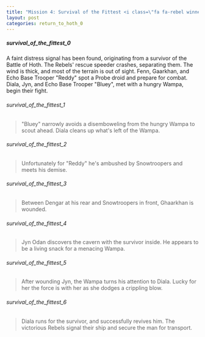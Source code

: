 ```yaml
---
title: "Mission 4: Survival of the Fittest <i class=\"fa fa-rebel winner-rebel\" aria-hidden=\"true\"></i>"
layout: post
categories: return_to_hoth_0
---
```


##### survival_of_the_fittest_0

A faint distress signal has been found, originating from a survivor of the Battle of Hoth. The Rebels' rescue speeder crashes, separating them. The wind is thick, and most of the terrain is out of sight. Fenn, Gaarkhan, and Echo Base Trooper "Reddy" spot a Probe droid and prepare for combat. Diala, Jyn, and Echo Base Trooper "Bluey", met with a hungry Wampa, begin their fight.

###### survival_of_the_fittest_1

> "Bluey" narrowly avoids a disemboweling from the hungry Wampa to scout ahead. Diala cleans up what's left of the Wampa.

###### survival_of_the_fittest_2

> Unfortunately for "Reddy" he's ambushed by Snowtroopers and meets his demise. 

###### survival_of_the_fittest_3

> Between Dengar at his rear and Snowtroopers in front, Ghaarkhan is wounded. 

###### survival_of_the_fittest_4

> Jyn Odan discovers the cavern with the survivor inside. He appears to be a living snack for a menacing Wampa.  

###### survival_of_the_fittest_5

> After wounding Jyn, the Wampa turns his attention to Diala. Lucky for her the force is with her as she dodges a crippling blow. 

###### survival_of_the_fittest_6

> Diala runs for the survivor, and successfully revives him. The victorious Rebels signal their ship and secure the man for transport. 

